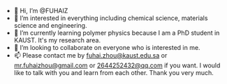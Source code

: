 - 👋 Hi, I’m @FUHAIZ
- 👀 I’m interested in everything including chemical science, materials science and engineering.
- 🌱 I’m currently learning polymer physics because I am a PhD student in KAUST. It's my research area.
- 💞️ I’m looking to collaborate on everyone who is interested in me.
- 📫 Please contact me by fuhai.zhou@kaust.edu.sa or mr.fuhaizhou@gmail.com or 2644252432@qq.com if you want. I would like to talk with you and learn from each other. Thank you very much.

<!---
FUHAIZ/FUHAIZ is a ✨ special ✨ repository because its `README.md` (this file) appears on your GitHub profile.
You can click the Preview link to take a look at your changes.
--->
